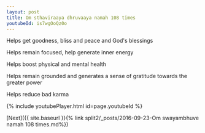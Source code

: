 ```yaml
---
layout: post
title: Om sthaviraaya dhruvaaya namah 108 times
youtubeId: is7wgOoQz0o
---
```

 
 
Helps get goodness, bliss and peace and God's blessings
 
Helps remain focused, help generate inner energy 
 
Helps boost physical and mental health 
 
Helps remain grounded and generates a sense of gratitude towards the greater power 
 
Helps reduce bad karma
 
 
 
 


{% include youtubePlayer.html id=page.youtubeId %}
 
[Next]({{ site.baseurl }}{% link  split2/_posts/2016-09-23-Om swayambhuve namah 108 times.md%})
 

